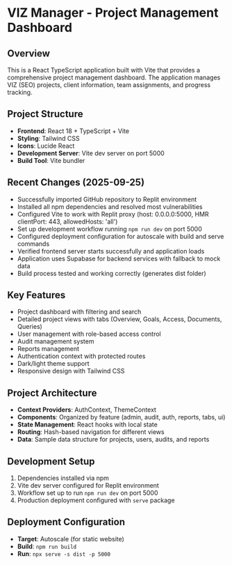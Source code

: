 # VIZ Manager - Project Management Dashboard

## Overview
This is a React TypeScript application built with Vite that provides a comprehensive project management dashboard. The application manages VIZ (SEO) projects, client information, team assignments, and progress tracking.

## Project Structure
- **Frontend**: React 18 + TypeScript + Vite
- **Styling**: Tailwind CSS
- **Icons**: Lucide React
- **Development Server**: Vite dev server on port 5000
- **Build Tool**: Vite bundler

## Recent Changes (2025-09-25)
- Successfully imported GitHub repository to Replit environment
- Installed all npm dependencies and resolved most vulnerabilities
- Configured Vite to work with Replit proxy (host: 0.0.0.0:5000, HMR clientPort: 443, allowedHosts: 'all')
- Set up development workflow running `npm run dev` on port 5000
- Configured deployment configuration for autoscale with build and serve commands
- Verified frontend server starts successfully and application loads
- Application uses Supabase for backend services with fallback to mock data
- Build process tested and working correctly (generates dist folder)

## Key Features
- Project dashboard with filtering and search
- Detailed project views with tabs (Overview, Goals, Access, Documents, Queries)
- User management with role-based access control
- Audit management system
- Reports management
- Authentication context with protected routes
- Dark/light theme support
- Responsive design with Tailwind CSS

## Project Architecture
- **Context Providers**: AuthContext, ThemeContext
- **Components**: Organized by feature (admin, audit, auth, reports, tabs, ui)
- **State Management**: React hooks with local state
- **Routing**: Hash-based navigation for different views
- **Data**: Sample data structure for projects, users, audits, and reports

## Development Setup
1. Dependencies installed via npm
2. Vite dev server configured for Replit environment
3. Workflow set up to run `npm run dev` on port 5000
4. Production deployment configured with `serve` package

## Deployment Configuration
- **Target**: Autoscale (for static website)
- **Build**: `npm run build`
- **Run**: `npx serve -s dist -p 5000`